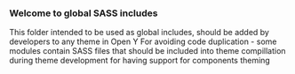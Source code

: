 ### Welcome to global SASS includes

This folder intended to be used as global includes, should be added by developers to any theme in Open Y
For avoiding code duplication - some modules contain SASS files that should be included
into theme compillation during theme development for having support for components theming
